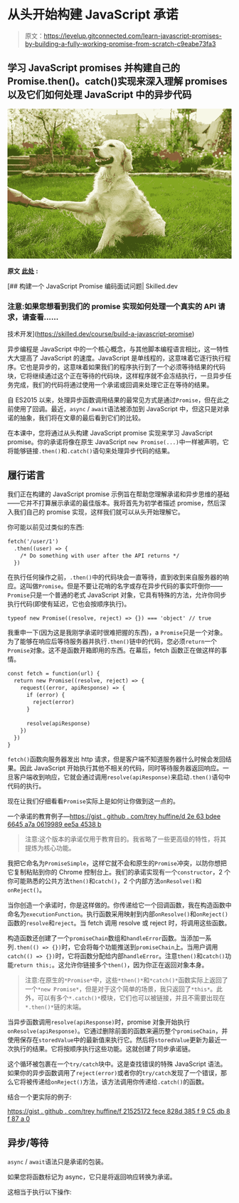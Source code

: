 # 从头开始构建 JavaScript 承诺

> 原文：<https://levelup.gitconnected.com/learn-javascript-promises-by-building-a-fully-working-promise-from-scratch-c9eabe73fa3>

## 学习 JavaScript promises 并构建自己的 Promise.then()。catch()实现来深入理解 promises 以及它们如何处理 JavaScript 中的异步代码

![](img/e5bfa7eb0b4c9b214ef1f6f016297fb4.png)

**原文** [**此处**](https://skilled.dev/course/build-a-javascript-promise) **:**

[](https://skilled.dev/course/build-a-javascript-promise) [## 构建一个 JavaScript Promise 编码面试问题| Skilled.dev

### 注意:如果您想看到我们的 promise 实现如何处理一个真实的 API 请求，请查看……

技术开发](https://skilled.dev/course/build-a-javascript-promise) 

异步编程是 JavaScript 中的一个核心概念，与其他脚本编程语言相比，这一特性大大提高了 JavaScript 的速度。JavaScript 是单线程的，这意味着它逐行执行程序。它也是异步的，这意味着如果我们的程序执行到了一个必须等待结果的代码块，它将继续通过这个正在等待的代码块，这样程序就不会冻结执行，一旦异步任务完成，我们的代码将通过使用一个承诺或回调来处理它正在等待的结果。

自 ES2015 以来，处理异步函数调用结果的最常见方式是通过`Promise`，但在此之前使用了回调。最近，`async` / `await`语法被添加到 JavaScript 中，但这只是对承诺的抽象，我们将在文章的最后看到它们的比较。

在本课中，您将通过从头构建 JavaScript promise 实现来学习 JavaScript promise。你的承诺将像在原生 JavaScript `new Promise(...)`中一样被声明，它将能够链接`.then()`和`.catch()`语句来处理异步代码的结果。

## 履行诺言

我们正在构建的 JavaScript promise 示例旨在帮助您理解承诺和异步思维的基础——它并不打算展示承诺的最佳版本。我将首先为初学者描述 promise，然后深入我们自己的 promise 实现，这样我们就可以从头开始理解它。

你可能以前见过类似的东西:

```
fetch('/user/1')
  .then((user) => { 
    /* Do something with user after the API returns */ 
  })
```

在执行任何操作之前，`.then()`中的代码块会一直等待，直到收到来自服务器的响应。这叫做`Promise`。但是不要让花哨的名字或存在异步代码的事实吓倒你——`Promise`只是一个普通的老式 JavaScript 对象，它具有特殊的方法，允许你同步执行代码(即使有延迟，它也会按顺序执行)。

```
typeof new Promise((resolve, reject) => {}) === 'object' // true
```

我重申一下(因为这是我刚学承诺时很难把握的东西)，a `Promise`只是一个对象。为了能够在响应后等待服务器并执行`.then()`链中的代码，您必须`return`一个`Promise`对象。这不是函数开箱即用的东西。在幕后，fetch 函数正在做这样的事情。

```
const fetch = function(url) {
  return new Promise((resolve, reject) => {
    request((error, apiResponse) => {
      if (error) {
        reject(error)
      }

      resolve(apiResponse)
    })
  })
}
```

`fetch()`函数向服务器发出 http 请求，但是客户端不知道服务器什么时候会发回结果。因此 JavaScript 开始执行其他不相关的代码，同时等待服务器返回响应。一旦客户端收到响应，它就会通过调用`resolve(apiResponse)`来启动`.then()`语句中代码的执行。

现在让我们仔细看看`Promise`实际上是如何让你做到这一点的。

一个承诺的教育例子—[https://gist . github . com/trey huffine/d 2e 63 bdee 6645 a7a 0619989 ee5a 4538 b](https://gist.github.com/treyhuffine/d2e63bdee6645a7a0619989ee5a4538b)

> 注意:这个版本的承诺仅用于教育目的。我省略了一些更高级的特性，将其提炼为核心功能。

我把它命名为`PromiseSimple`，这样它就不会和原生的`Promise`冲突，以防你想把它复制粘贴到你的 Chrome 控制台上。我们的承诺实现有一个`constructor`，2 个你可能熟悉的公共方法`then()`和`catch()`，2 个内部方法`onResolve()`和`onReject()`。

当你创造一个承诺时，你是这样做的。你传递给它一个回调函数，我在构造函数中命名为`executionFunction`。执行函数采用映射到内部`onResolve()`和`onReject()`函数的`resolve`和`reject`。当 fetch 调用 resolve 或 reject 时，将调用这些函数。

构造函数还创建了一个`promiseChain`数组和`handleError`函数。当添加一系列`.then(() => {})`时，它会将每个功能推送到`promiseChain`上。当用户调用`catch(() => {})`时，它将函数分配给内部`handleError`。注意`then()`和`catch()`功能`return this;`。这允许你链接多个`then()`，因为你正在返回对象本身。

> 注意:在原生的`*Promise*`中，这些`*then()*`和`*catch()*`函数实际上返回了一个`*new Promise*`，但是对于这个简单的场景，我只返回了`*this*`。此外，可以有多个`*.catch()*`模块，它们也可以被链接，并且不需要出现在`*.then()*`链的末端。

当异步函数调用`resolve(apiResponse)`时，promise 对象开始执行`onResolve(apiResponse)`。它通过删除前面的函数来遍历整个`promiseChain`，并使用保存在`storedValue`中的最新值来执行它。然后将`storedValue`更新为最近一次执行的结果。它将按顺序执行这些功能。这就创建了同步承诺链。

这个循环被包裹在一个`try/catch`块中。这是查找错误的特殊 JavaScript 语法。如果你的异步函数调用了`reject(error)`或者你的`try/catch`发现了一个错误，那么它将被传递给`onReject()`方法，该方法调用你传递给`.catch()`的函数。

结合一个更实际的例子:

[https://gist . github . com/trey huffine/f 21525172 fece 828d 385 f 9 C5 db 8 f 87 a 0](https://gist.github.com/treyhuffine/f21525172fece828d385f9c5db8f87a0)

## 异步/等待

`async` / `await`语法只是承诺的包装。

如果您将函数标记为 async，它只是将返回响应转换为承诺。

这相当于执行以下操作: